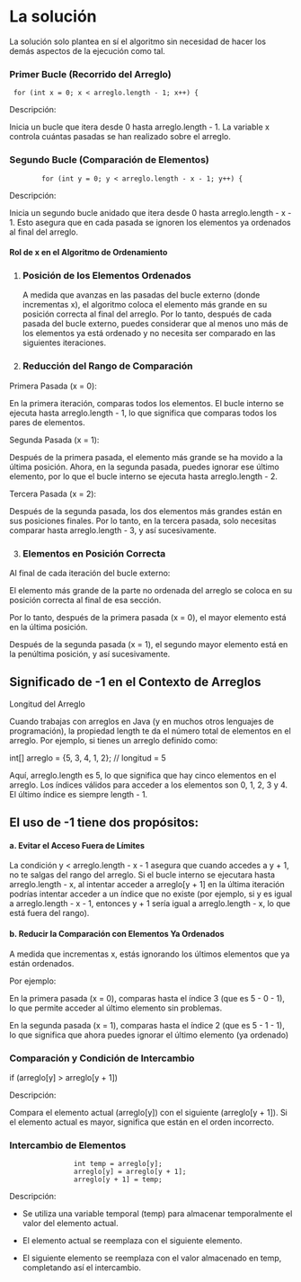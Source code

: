 # La solución 

La solución solo plantea en sí el algoritmo sin necesidad de hacer los demás aspectos de la ejecución como tal.

### Primer Bucle (Recorrido del Arreglo)


     for (int x = 0; x < arreglo.length - 1; x++) {

Descripción:

Inicia un bucle que itera desde 0 hasta arreglo.length - 1. La variable x controla cuántas pasadas se han realizado sobre el arreglo.

### Segundo Bucle (Comparación de Elementos)

            for (int y = 0; y < arreglo.length - x - 1; y++) {

Descripción: 

Inicia un segundo bucle anidado que itera desde 0 hasta arreglo.length - x - 1. Esto asegura que en cada pasada se ignoren los elementos ya ordenados al final del arreglo.

#### Rol de x en el Algoritmo de Ordenamiento

1. ### Posición de los Elementos Ordenados


   A medida que avanzas en las pasadas del bucle externo (donde incrementas x), el algoritmo coloca el elemento más grande en su posición correcta al final del arreglo.
   Por lo tanto, después de cada pasada del bucle externo, puedes considerar que al menos uno más de los elementos ya está ordenado y no necesita ser comparado en las siguientes iteraciones.

2. ### Reducción del Rango de Comparación
   
Primera Pasada (x = 0):


   En la primera iteración, comparas todos los elementos. El bucle interno se ejecuta hasta arreglo.length - 1, lo que significa que comparas todos los pares de elementos.
   
   Segunda Pasada (x = 1):

   Después de la primera pasada, el elemento más grande se ha movido a la última posición. Ahora, en la segunda pasada, puedes ignorar ese último elemento, por lo que el bucle interno se ejecuta hasta arreglo.length - 2.
   
   Tercera Pasada (x = 2): 
   
   Después de la segunda pasada, los dos elementos más grandes están en sus posiciones finales. Por lo tanto, en la tercera pasada, solo necesitas comparar hasta arreglo.length - 3, y así sucesivamente.

3. ### Elementos en Posición Correcta

Al final de cada iteración del bucle externo:

El elemento más grande de la parte no ordenada del arreglo se coloca en su posición correcta 
al final de esa sección.

Por lo tanto, después de la primera pasada (x = 0), el mayor elemento está en la última 
posición.

Después de la segunda pasada (x = 1), el segundo mayor elemento está en la penúltima 
posición, y así sucesivamente.


## Significado de -1 en el Contexto de Arreglos

   Longitud del Arreglo

   Cuando trabajas con arreglos en Java (y en muchos otros lenguajes de programación), 
   la propiedad length te da el número total de elementos en el arreglo. Por ejemplo, 
   si tienes un arreglo definido como:


   int[] arreglo = {5, 3, 4, 1, 2}; // longitud = 5

Aquí, arreglo.length es 5, lo que significa que hay cinco elementos en el arreglo.
Los índices válidos para acceder a los elementos son 0, 1, 2, 3 y 4. El último 
índice es siempre length - 1.

## El uso de -1 tiene dos propósitos:

#### a. Evitar el Acceso Fuera de Límites

La condición y < arreglo.length - x - 1 asegura que cuando accedes a y + 1, no te 
salgas del rango del arreglo. Si el bucle interno se ejecutara hasta arreglo.length - x,
al intentar acceder a arreglo[y + 1] en la última iteración podrías intentar acceder a 
un índice que no existe (por ejemplo, si y es igual a arreglo.length - x - 1, 
entonces y + 1 sería igual a arreglo.length - x, lo que está fuera del rango).

#### b. Reducir la Comparación con Elementos Ya Ordenados

A medida que incrementas x, estás ignorando los últimos elementos que ya están ordenados.

Por ejemplo:

En la primera pasada (x = 0), comparas hasta el índice 3 (que es 5 - 0 - 1), lo que permite
acceder al último elemento sin problemas.

En la segunda pasada (x = 1), comparas hasta el índice 2 (que es 5 - 1 - 1), lo que significa 
que ahora puedes ignorar el último elemento (ya ordenado)


### Comparación y Condición de Intercambio

  if (arreglo[y] > arreglo[y + 1]) 

Descripción:

Compara el elemento actual (arreglo[y]) con el siguiente (arreglo[y + 1]). Si el 
elemento actual es mayor, significa que están en el orden incorrecto.

### Intercambio de Elementos

                    int temp = arreglo[y];
                    arreglo[y] = arreglo[y + 1];
                    arreglo[y + 1] = temp;

Descripción:

- Se utiliza una variable temporal (temp) para almacenar temporalmente el valor 
del elemento actual.

- El elemento actual se reemplaza con el siguiente elemento.

- El siguiente elemento se reemplaza con el valor almacenado en temp, completando
  así el intercambio.
